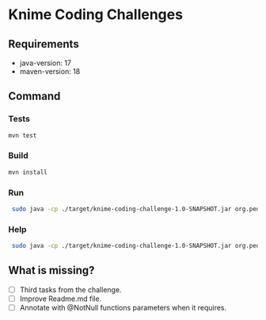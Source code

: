 
# Knime Coding Challenges

## Requirements
* java-version: 17
* maven-version: 18

## Command
### Tests
``` bash
mvn test
```

### Build
``` bash
mvn install
```

### Run
``` bash
 sudo java -cp ./target/knime-coding-challenge-1.0-SNAPSHOT.jar org.pedrocarlos.Main --input /home/mpedroc90/Documents/personal/knime-coding-challenge/src/main/resources/example-file.txt --inputtype int --operations neg,reverse --threads 1 --output src/main/resources/example-output-file.txt
```

### Help
``` bash
 sudo java -cp ./target/knime-coding-challenge-1.0-SNAPSHOT.jar org.pedrocarlos.Main --help
```

## What is missing?
 - [ ] Third tasks from the challenge.
 - [ ] Improve Readme.md file.
 - [ ] Annotate with @NotNull functions parameters when it requires.